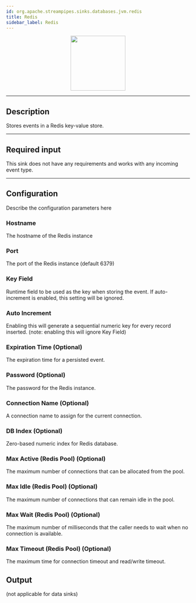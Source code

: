 ```yaml
---
id: org.apache.streampipes.sinks.databases.jvm.redis
title: Redis
sidebar_label: Redis
---
```


<!--
  ~ Licensed to the Apache Software Foundation (ASF) under one or more
  ~ contributor license agreements.  See the NOTICE file distributed with
  ~ this work for additional information regarding copyright ownership.
  ~ The ASF licenses this file to You under the Apache License, Version 2.0
  ~ (the "License"); you may not use this file except in compliance with
  ~ the License.  You may obtain a copy of the License at
  ~
  ~    http://www.apache.org/licenses/LICENSE-2.0
  ~
  ~ Unless required by applicable law or agreed to in writing, software
  ~ distributed under the License is distributed on an "AS IS" BASIS,
  ~ WITHOUT WARRANTIES OR CONDITIONS OF ANY KIND, either express or implied.
  ~ See the License for the specific language governing permissions and
  ~ limitations under the License.
  ~
  -->



<p align="center"> 
    <img src="/img/pipeline-elements/org.apache.streampipes.sinks.databases.jvm.redis/icon.png" width="150px;" class="pe-image-documentation"/>
</p>

***

## Description

Stores events in a Redis key-value store.

***

## Required input

This sink does not have any requirements and works with any incoming event type.

***

## Configuration

Describe the configuration parameters here

### Hostname
The hostname of the Redis instance

### Port
The port of the Redis instance (default 6379)

### Key Field
Runtime field to be used as the key when storing the event. If auto-increment is enabled, this setting will be ignored.

### Auto Increment
Enabling this will generate a sequential numeric key for every record inserted. (note: enabling this will ignore Key Field)

### Expiration Time (Optional)
The expiration time for a persisted event.

### Password (Optional)
The password for the Redis instance.

### Connection Name (Optional)
A connection name to assign for the current connection.

### DB Index (Optional)
Zero-based numeric index for Redis database.

### Max Active (Redis Pool) (Optional)
The maximum number of connections that can be allocated from the pool.

### Max Idle (Redis Pool) (Optional)
The maximum number of connections that can remain idle in the pool.

### Max Wait (Redis Pool) (Optional)
The maximum number of milliseconds that the caller needs to wait when no connection is available.

### Max Timeout (Redis Pool) (Optional)
The maximum time for connection timeout and read/write timeout.

## Output

(not applicable for data sinks)